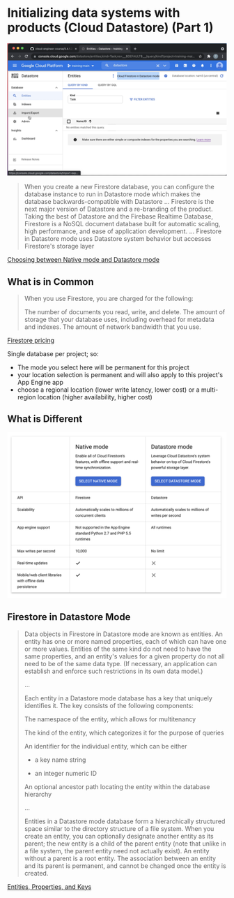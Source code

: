 # Initializing data systems with products (Cloud Datastore) (Part 1)

[![Video](video.png)](https://youtu.be/fr78_bJIGM8)

> When you create a new Firestore database, you can configure the database instance to run in Datastore mode which makes the database backwards-compatible with Datastore
> ...
> Firestore is the next major version of Datastore and a re-branding of the product. Taking the best of Datastore and the Firebase Realtime Database, Firestore is a NoSQL document database built for automatic scaling, high performance, and ease of application development.
> ...
> Firestore in Datastore mode uses Datastore system behavior but accesses Firestore's storage layer

[Choosing between Native mode and Datastore mode](https://cloud.google.com/datastore/docs/firestore-or-datastore)

## What is in Common

> When you use Firestore, you are charged for the following:
>
> The number of documents you read, write, and delete.
> The amount of storage that your database uses, including overhead for metadata and indexes.
> The amount of network bandwidth that you use.

[Firestore pricing](https://cloud.google.com/firestore/pricing)

Single database per project; so:

- The mode you select here will be permanent for this project
- your location selection is permanent and will also apply to this project's App Engine app
- choose a regional location (lower write latency, lower cost) or a multi-region location (higher availability, higher cost)

## What is Different

![Compare](compare.png)

## Firestore in Datastore Mode

> Data objects in Firestore in Datastore mode are known as entities. An entity has one or more named properties, each of which can have one or more values. Entities of the same kind do not need to have the same properties, and an entity's values for a given property do not all need to be of the same data type. (If necessary, an application can establish and enforce such restrictions in its own data model.)
>
> ...
>
> Each entity in a Datastore mode database has a key that uniquely identifies it. The key consists of the following components:
>
> The namespace of the entity, which allows for multitenancy
>
> The kind of the entity, which categorizes it for the purpose of queries
>
> An identifier for the individual entity, which can be either
>
> - a key name string
>
> - an integer numeric ID
>
> An optional ancestor path locating the entity within the database hierarchy
> 
> ...
>
> Entities in a Datastore mode database form a hierarchically structured space similar to the directory structure of a file system. When you create an entity, you can optionally designate another entity as its parent; the new entity is a child of the parent entity (note that unlike in a file system, the parent entity need not actually exist). An entity without a parent is a root entity. The association between an entity and its parent is permanent, and cannot be changed once the entity is created.

[Entities, Properties, and Keys](https://cloud.google.com/datastore/docs/concepts/entities)
